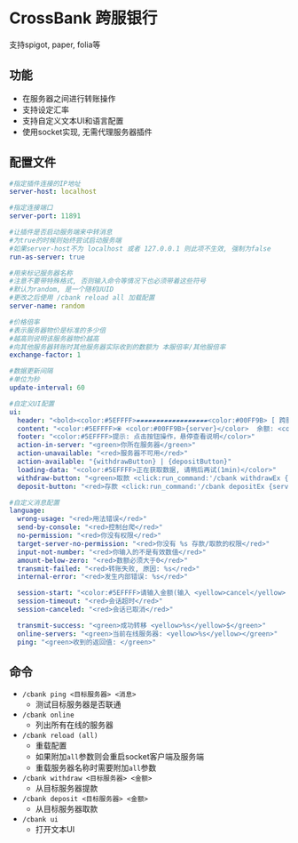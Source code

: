 # CrossBank 跨服银行

支持spigot, paper, folia等

## 功能
 - 在服务器之间进行转账操作
 - 支持设定汇率
 - 支持自定义文本UI和语言配置
 - 使用socket实现, 无需代理服务器插件

## 配置文件
```yaml
#指定插件连接的IP地址
server-host: localhost

#指定连接端口
server-port: 11891

#让插件是否启动服务端来中转消息
#为true的时候则始终尝试启动服务端
#如果server-host不为 localhost 或者 127.0.0.1 则此项不生效, 强制为false
run-as-server: true

#用来标记服务器名称
#注意不要带特殊格式, 否则输入命令等情况下也必须带着这些符号
#默认为random, 是一个随机UUID
#更改之后使用 /cbank reload all 加载配置
server-name: random

#价格倍率
#表示服务器物价是标准的多少倍
#越高则说明该服务器物价越高
#向其他服务器转账时其他服务器实际收到的数额为 本服倍率/其他服倍率
exchange-factor: 1

#数据更新间隔
#单位为秒
update-interval: 60

#自定义UI配置
ui:
  header: "<bold><color:#5EFFFF>▰▰▰▰▰▰▰▰▰▰▰▰▰▰▰▰▰▰<color:#00FF9B> [ 跨服银行 ] </color>▰▰▰▰▰▰▰▰▰▰▰▰▰▰▰▰▰▰</color></bold>"
  content: "<color:#5EFFFF>⦿ <color:#00FF9B>{server}</color>  余额: <color:#FFD700>{amount}</color> <hover:show_text:'<color:#5EFFFF>存款时这个服务器收到的金额 <blue>×{relativeFactor}</blue><newline>取款时这个服务器扣除的金额 <blue>×{relativeFactor}</blue></color>'>倍率: <blue>{exchangeFactor}</blue></hover> <newline>├─ {action}</color>"
  footer: "<color:#5EFFFF>提示: 点击按钮操作，悬停查看说明</color>"
  action-in-server: "<green>你所在服务器</green>"
  action-unavailable: "<red>服务器不可用</red>"
  action-available: "{withdrawButton} | {depositButton}"
  loading-data: "<color:#5EFFFF>正在获取数据, 请稍后再试(1min)</color>"
  withdraw-button: "<green>取款 <click:run_command:'/cbank withdrawEx {server}'><hover:show_text:'<color:#5EFFFF>点击 <green>取款</green><newline>目标服务器: <color:#00FF9B>{server}</color><newline>在聊天栏输入金额</color>'>[↓]</hover></click></green>"
  deposit-button: "<red>存款 <click:run_command:'/cbank depositEx {server}'><hover:show_text:'<color:#5EFFFF>点击 <red>存款</red><newline>目标服务器: <color:#00FF9B>{server}</color><newline>在聊天栏输入金额</color>'>[↑]</hover></click></red>"

#自定义消息配置
language:
  wrong-usage: "<red>用法错误</red>"
  send-by-console: "<red>控制台爬</red>"
  no-permission: "<red>你没有权限</red>"
  target-server-no-permission: "<red>你没有 %s 存款/取款的权限</red>"
  input-not-number: "<red>你输入的不是有效数值</red>"
  amount-below-zero: "<red>数额必须大于0</red>"
  transmit-failed: "<red>转账失败, 原因: %s</red>"
  internal-error: "<red>发生内部错误: %s</red>"

  session-start: "<color:#5EFFFF>请输入金额(输入 <yellow>cancel</yellow> 取消):</color>"
  session-timeout: "<red>会话超时</red>"
  session-canceled: "<red>会话已取消</red>"

  transmit-success: "<green>成功转移 <yellow>%s</yellow>$</green>"
  online-servers: "<green>当前在线服务器: <yellow>%s</yellow></green>"
  ping: "<green>收到的返回值: </green>"
```

## 命令
 - ```/cbank ping <目标服务器> <消息>``` 
   - 测试目标服务器是否联通
 - ```/cbank online```
   - 列出所有在线的服务器
 - ```/cbank reload (all)```
   - 重载配置
   - 如果附加```all```参数则会重启socket客户端及服务端
   - 重载服务器名称时需要附加```all```参数
 - ```/cbank withdraw <目标服务器> <金额>```
   - 从目标服务器提款
 - ```/cbank deposit <目标服务器> <金额>```
   - 从目标服务器取款
 - ```/cbank ui```
   - 打开文本UI